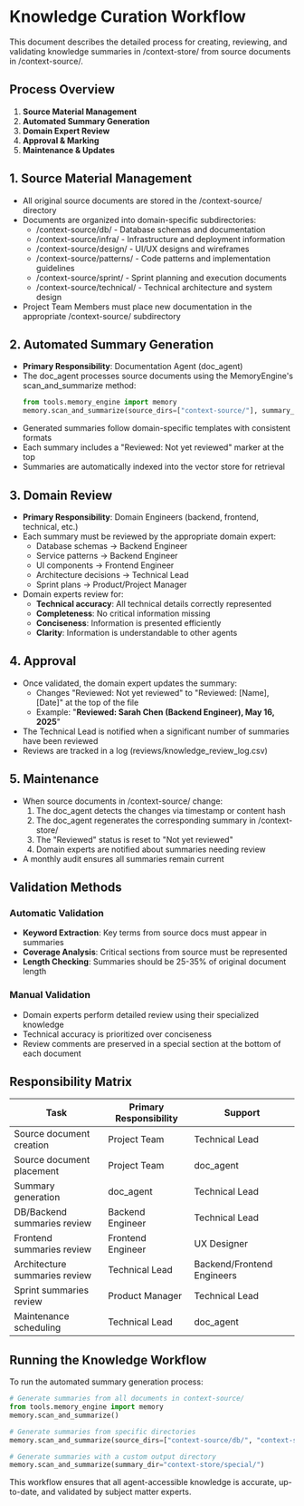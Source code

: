 # Knowledge Curation Workflow

This document describes the detailed process for creating, reviewing, and validating knowledge summaries in /context-store/ from source documents in /context-source/.

## Process Overview

1. **Source Material Management**
2. **Automated Summary Generation**
3. **Domain Expert Review**
4. **Approval & Marking**
5. **Maintenance & Updates**

## 1. Source Material Management
- All original source documents are stored in the /context-source/ directory
- Documents are organized into domain-specific subdirectories:
  - /context-source/db/ - Database schemas and documentation
  - /context-source/infra/ - Infrastructure and deployment information
  - /context-source/design/ - UI/UX designs and wireframes
  - /context-source/patterns/ - Code patterns and implementation guidelines
  - /context-source/sprint/ - Sprint planning and execution documents
  - /context-source/technical/ - Technical architecture and system design
- Project Team Members must place new documentation in the appropriate /context-source/ subdirectory

## 2. Automated Summary Generation
- **Primary Responsibility**: Documentation Agent (doc_agent)
- The doc_agent processes source documents using the MemoryEngine's scan_and_summarize method:
  ```python
  from tools.memory_engine import memory
  memory.scan_and_summarize(source_dirs=["context-source/"], summary_dir="context-store/")
  ```
- Generated summaries follow domain-specific templates with consistent formats
- Each summary includes a "Reviewed: Not yet reviewed" marker at the top
- Summaries are automatically indexed into the vector store for retrieval

## 3. Domain Review
- **Primary Responsibility**: Domain Engineers (backend, frontend, technical, etc.)
- Each summary must be reviewed by the appropriate domain expert:
  - Database schemas → Backend Engineer
  - Service patterns → Backend Engineer
  - UI components → Frontend Engineer
  - Architecture decisions → Technical Lead
  - Sprint plans → Product/Project Manager
- Domain experts review for:
  - **Technical accuracy**: All technical details correctly represented
  - **Completeness**: No critical information missing
  - **Conciseness**: Information is presented efficiently
  - **Clarity**: Information is understandable to other agents

## 4. Approval
- Once validated, the domain expert updates the summary:
  - Changes "Reviewed: Not yet reviewed" to "Reviewed: [Name], [Date]" at the top of the file
  - Example: "**Reviewed: Sarah Chen (Backend Engineer), May 16, 2025**"
- The Technical Lead is notified when a significant number of summaries have been reviewed
- Reviews are tracked in a log (reviews/knowledge_review_log.csv)

## 5. Maintenance
- When source documents in /context-source/ change:
  1. The doc_agent detects the changes via timestamp or content hash
  2. The doc_agent regenerates the corresponding summary in /context-store/
  3. The "Reviewed" status is reset to "Not yet reviewed"
  4. Domain experts are notified about summaries needing review
- A monthly audit ensures all summaries remain current

## Validation Methods

### Automatic Validation
- **Keyword Extraction**: Key terms from source docs must appear in summaries
- **Coverage Analysis**: Critical sections from source must be represented
- **Length Checking**: Summaries should be 25-35% of original document length

### Manual Validation
- Domain experts perform detailed review using their specialized knowledge
- Technical accuracy is prioritized over conciseness
- Review comments are preserved in a special section at the bottom of each document

## Responsibility Matrix

| Task | Primary Responsibility | Support |
|------|------------------------|--------|
| Source document creation | Project Team | Technical Lead |
| Source document placement | Project Team | doc_agent |
| Summary generation | doc_agent | Technical Lead |
| DB/Backend summaries review | Backend Engineer | Technical Lead |
| Frontend summaries review | Frontend Engineer | UX Designer |
| Architecture summaries review | Technical Lead | Backend/Frontend Engineers |
| Sprint summaries review | Product Manager | Technical Lead |
| Maintenance scheduling | Technical Lead | doc_agent |

## Running the Knowledge Workflow

To run the automated summary generation process:

```python
# Generate summaries from all documents in context-source/
from tools.memory_engine import memory
memory.scan_and_summarize()

# Generate summaries from specific directories
memory.scan_and_summarize(source_dirs=["context-source/db/", "context-source/patterns/"])

# Generate summaries with a custom output directory
memory.scan_and_summarize(summary_dir="context-store/special/")
```

This workflow ensures that all agent-accessible knowledge is accurate, up-to-date, and validated by subject matter experts.